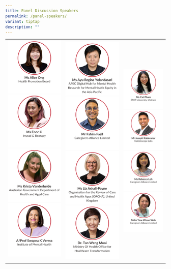 ```yaml
---
title: Panel Discussion Speakers
permalink: /panel-speakers/
variant: tiptap
description: ""
---
```

<table style="minWidth: 75px">
<colgroup>
<col>
<col>
<col>
</colgroup>
<tbody>
<tr>
<td rowspan="1" colspan="1"><a class="isomer-image-wrapper" href="/alice-ong/"><img style="width: 100%" height="auto" width="100%" alt="" src="/images/SMHC 2025 Speakers/Thumbnail_Ms_Alice_Ong.png"></a>
<a class="isomer-image-wrapper" href="/enoc-li/">
<img style="width: 100%" height="auto" width="100%" alt="" src="/images/SMHC 2025 Speakers/Thumbnail__Ms_Enoc_Li.png">
</a><a class="isomer-image-wrapper" href="/krista-vanderheide/"><img style="width: 100%" height="auto" width="100%" alt="" src="/images/SMHC 2025 Speakers/Thumbnail__Ms_Krista_Vanderheide.png"></a>
<a class="isomer-image-wrapper" href="/swapna-k-verma/">
<img style="width: 100%" height="auto" width="100%" alt="" src="/images/SMHC 2025 Speakers/Thumbnail___A_Prof_Swapna_K_Verma.png">
</a>
<p></p>
<p></p>
<p></p>
</td>
<td rowspan="1" colspan="1"><a class="isomer-image-wrapper" href="/ayu-regina-yolandasari/"><img style="width: 100%" height="auto" width="100%" alt="" src="/images/SMHC 2025 Speakers/Thumbnail_Ms_Ayu_Regina_Yolandasari.png"></a>
<a class="isomer-image-wrapper" href="/fahim-fazil/">
<img style="width: 100%" height="auto" width="100%" alt="" src="/images/SMHC 2025 Speakers/Thumbnail__Mr_Fahim_Fazil.png">
</a><a class="isomer-image-wrapper" href="/liz-ashall-payne/"><img style="width: 100%" height="auto" width="100%" alt="" src="/images/SMHC 2025 Speakers/Thumbnail__Ms_Liz_Ashall_Payne.png"></a>
<a class="isomer-image-wrapper" href="/tan-weng-mooi/">
<img style="width: 100%" height="auto" width="100%" alt="" src="/images/SMHC 2025 Speakers/Thumbnail__Dr__Tan_Weng_Mooi.png">
</a>
</td>
<td rowspan="1" colspan="1">
<div class="isomer-image-wrapper">
<img style="width: 100%" height="auto" width="100%" alt="" src="/images/SMHC 2025 Speakers/Thumbnail__Ms_Cat_Pham.png">
</div><a class="isomer-image-wrapper" href="/joseph-kalaivanar/"><img style="width: 100%" height="auto" width="100%" alt="" src="/images/SMHC 2025 Speakers/Thumbnail__Mr_Joseph_Kalaivanar.png"></a>
<a class="isomer-image-wrapper" href="/rebecca-loh/">
<img style="width: 100%" height="auto" width="100%" alt="" src="/images/SMHC 2025 Speakers/Thumbnail__Ms_Rebecca_Loh.png">
</a><a class="isomer-image-wrapper" href="/yew-woon-wah/"><img style="width: 100%" height="auto" width="100%" alt="" src="/images/SMHC 2025 Speakers/Thumbnail__Mdm_Yew_Woon_Wah.png"></a>
</td>
</tr>
</tbody>
</table>
<p></p>
